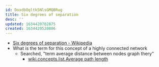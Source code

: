 ```yaml
---
id: DoxdbOqltk5NlsGMQBRug
title: Six degrees of separation
desc: ''
updated: 1634420702875
created: 1634420520806
---
```


* [Six degrees of separation - Wikipedia](https://en.wikipedia.org/wiki/Six_degrees_of_separation)
* What is the term for this concept of a highly connected network
  * Searched, "term average distance between nodes graph thery"
    * [wiki.concepts.list.Average path length](Average%20path%20length.md)
